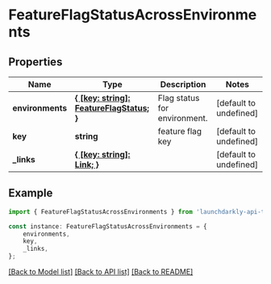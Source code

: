 # FeatureFlagStatusAcrossEnvironments


## Properties

Name | Type | Description | Notes
------------ | ------------- | ------------- | -------------
**environments** | [**{ [key: string]: FeatureFlagStatus; }**](FeatureFlagStatus.md) | Flag status for environment. | [default to undefined]
**key** | **string** | feature flag key | [default to undefined]
**_links** | [**{ [key: string]: Link; }**](Link.md) |  | [default to undefined]

## Example

```typescript
import { FeatureFlagStatusAcrossEnvironments } from 'launchdarkly-api-typescript';

const instance: FeatureFlagStatusAcrossEnvironments = {
    environments,
    key,
    _links,
};
```

[[Back to Model list]](../README.md#documentation-for-models) [[Back to API list]](../README.md#documentation-for-api-endpoints) [[Back to README]](../README.md)
